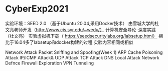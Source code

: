 # CyberExp2021


实验环境：SEED 2.0 （基于Ubuntu 20.04,采用Docker技术）
由雪城大学的杜文亮老师开发（http://www.cis.syr.edu/~wedu/）
计算机安全导论-深度实践（杜文亮）
实验虚拟机下载（ https://seedsecuritylabs.org/labsetup.html）
相比于16.04多了labsetup和docker构建的过程
实验内容相同或相似


Network Attack
Packet Sniffing and Spoofing(Week 1)
ARP Cache Poisoning Attack
IP/ICMP Attack& UDP Attack
TCP Attack
DNS Local Attack
Network Defnce
Firewall Exploration
VPN Tunneling


